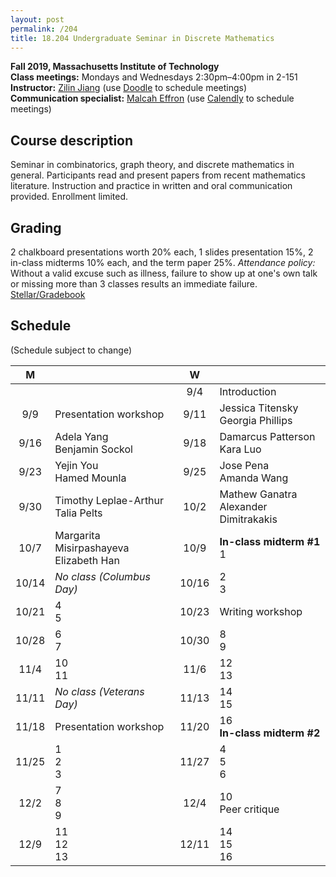 ```yaml
---
layout: post
permalink: /204
title: 18.204 Undergraduate Seminar in Discrete Mathematics
---
```

**Fall 2019, Massachusetts Institute of Technology**  
**Class meetings:** Mondays and Wednesdays 2:30pm–4:00pm in 2-151  
**Instructor:** [Zilin Jiang](/) (use [Doodle](https://doodle.com/zilin) to schedule meetings)  
**Communication specialist:** [Malcah Effron](https://cmsw.mit.edu/profile/malcah-effron/) (use [Calendly](https://calendly.com/meffron) to schedule meetings)

## Course description

Seminar in combinatorics, graph theory, and discrete mathematics in general. Participants read and present papers from recent mathematics literature. Instruction and practice in written and oral communication provided. Enrollment limited.

## Grading

2 chalkboard presentations worth 20% each, 1 slides presentation 15%, 2 in-class midterms 10% each, and the term paper 25%.
*Attendance policy:* Without a valid excuse such as illness, failure to show up at one's own talk or missing more than 3 classes results an immediate failure.  
[Stellar/Gradebook](http://stellar.mit.edu/course/18/fa19/18.204-2/)

## Schedule

(Schedule subject to change)

| M    |   | W    |   |
|:----:|---|:----:|---|
|  |  | 9/4 | Introduction |
| 9/9 | Presentation workshop | 9/11 | Jessica Titensky<br>Georgia Phillips |
| 9/16 | Adela Yang<br>Benjamin Sockol | 9/18 | Damarcus Patterson<br>Kara Luo |
| 9/23 | Yejin You<br>Hamed Mounla | 9/25 | Jose Pena<br>Amanda Wang |
| 9/30 | Timothy Leplae-Arthur<br>Talia Pelts | 10/2 | Mathew Ganatra<br>Alexander Dimitrakakis |
| 10/7 | Margarita Misirpashayeva<br>Elizabeth Han | 10/9 | **In-class midterm #1**<br>1 |
| 10/14 | _No class (Columbus Day)_ | 10/16 | 2<br>3 |
| 10/21 | 4<br>5 | 10/23 | Writing workshop |
| 10/28 | 6<br>7 | 10/30 | 8<br>9 |
| 11/4  | 10<br>11 | 11/6 | 12<br>13 |
| 11/11 | _No class (Veterans Day)_ | 11/13  | 14<br>15 |
| 11/18 | Presentation workshop | 11/20 | 16<br>**In-class midterm #2** |
| 11/25 | 1<br>2<br>3 | 11/27 | 4<br>5<br>6 |
| 12/2 | 7<br>8<br>9 | 12/4 | 10<br>Peer critique |
| 12/9 | 11<br>12<br>13 | 12/11 | 14<br>15<br>16 |
